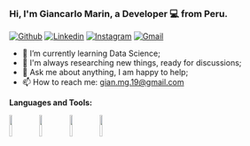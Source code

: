 <!-- Your title -->
### Hi, I'm Giancarlo Marin, a Developer 💻 from Peru.

<!-- Your badges -->
[![Github](https://img.shields.io/badge/-Github-000?style=flat&logo=Github&logoColor=white)](https://github.com/gianmarin)
[![Linkedin](https://img.shields.io/badge/-LinkedIn-blue?style=flat&logo=Linkedin&logoColor=white)](https://www.linkedin.com/in/giancarlomaring/)
[![Instagram](https://img.shields.io/badge/-Instagram-c13584?style=flat&labelColor=c13584&logo=instagram&logoColor=white)](https://www.instagram.com/gianmarin19/)
[![Gmail](https://img.shields.io/badge/-Gmail-c14438?style=flat&logo=Gmail&logoColor=white)](mailto:gian.mg.19@gmail.com)



<!-- 🔭 I’m currently working on ...
- 👯 I’m looking to collaborate on ... -->
- 🌱 I’m currently learning Data Science;
- 🤔 I'm always researching new things, ready for discussions;
- 💬 Ask me about anything, I am happy to help;
- 📫 How to reach me: gian.mg.19@gmail.com
<!-- ⚡ Fun fact: ...  -->

**Languages and Tools:** 

<code><img width="10%" src="https://www.vectorlogo.zone/logos/dotnet/dotnet-ar21.svg"></code>
<code><img width="10%" src="https://www.vectorlogo.zone/logos/javascript/javascript-ar21.svg"></code>
<code><img width="10%" src="https://www.vectorlogo.zone/logos/w3_html5/w3_html5-ar21.svg"></code>
<code><img width="10%" src="https://www.vectorlogo.zone/logos/oracle/oracle-ar21.svg"></code>
<!--
**gianmarin/gianmarin** is a ✨ _special_ ✨ repository because its `README.md` (this file) appears on your GitHub profile.
-->
